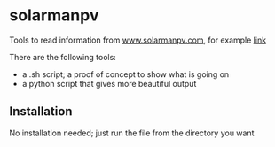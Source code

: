 solarmanpv
==========

Tools to read information from www.solarmanpv.com, for example [link](http://www.solarmanpv.com/portal/Terminal/TerminalMain.aspx?pid=6543)

There are the following tools:
* a .sh script; a proof of concept to show what is going on
* a python script that gives more beautiful output

Installation
------------

No installation needed; just run the file from the directory you want



